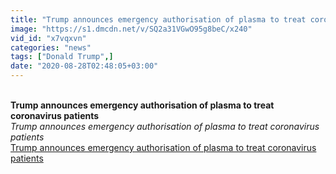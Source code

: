 ```yaml
---
title: "Trump announces emergency authorisation of plasma to treat coronavirus patients"
image: "https://s1.dmcdn.net/v/SQ2a31VGwO95g8beC/x240"
vid_id: "x7vqxvn"
categories: "news"
tags: ["Donald Trump",]
date: "2020-08-28T02:48:05+03:00"
---
```

<br><b>Trump announces emergency authorisation of plasma to treat coronavirus patients</b><br> <i>Trump announces emergency authorisation of plasma to treat coronavirus patients</i><br> <u>Trump announces emergency authorisation of plasma to treat coronavirus patients</u>
